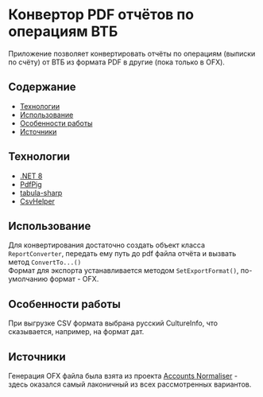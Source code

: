 # Конвертор PDF отчётов по операциям ВТБ
Приложение позволяет конвертировать отчёты по операциям (выписки по счёту) от ВТБ из формата PDF в другие (пока только в OFX).

## Содержание
- [Технологии](#технологии)
- [Использование](#использование)
- [Особенности работы](#особенности-работы)
- [Источники](#источники)

## Технологии
- [.NET 8](https://dotnet.microsoft.com/)
- [PdfPig](https://github.com/UglyToad/PdfPig)
- [tabula-sharp](https://github.com/BobLd/tabula-sharp)
- [CsvHelper](https://github.com/JoshClose/CsvHelper)

## Использование
Для конвертирования достаточно создать объект класса `ReportConverter`, передать ему путь до pdf файла отчёта и вызвать метод `ConvertTo...()`</br>
Формат для экспорта устанавливается методом `SetExportFormat()`, по-умолчанию формат - OFX.

## Особенности работы
При выгрузке CSV формата выбрана русский CultureInfo, что сказывается, например, на формат дат.

## Источники
Генерация OFX файла была взята из проекта [Accounts Normaliser](https://github.com/twpol/accounts-normaliser) - здесь оказался самый лаконичный из всех рассмотренных вариантов.